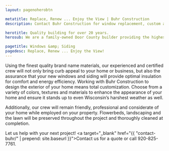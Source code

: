 ```yaml
---
layout: pagenoherobtn

metatitle: Replace, Renew ... Enjoy the View | Buhr Construction
description: Contact Buhr Construction for window replacement, custom and Certainteed siding, brand name Marvin and Integrity windows in Green Bay, Door County and Kewaunee.

herotitle: Quality building for over 20 years.
herosub: We are a family-owned Door County builder providing the highest quality in full-service construction, remodeling, custom woodwork and roofing.

pagetitle: Windows &amp; Siding
pagedesc: Replace, Renew ... Enjoy the View!
---
```


Using the finest quality brand name materials, our experienced and certified crew will not only bring curb appeal to your home or business, but also the assurance that your new windows and siding will provide optimal insulation for comfort and energy efficiency. Working with Buhr Construction to design the exterior of your home means total customization. Choose from a variety of colors, textures and materials to enhance the appearance of your home and ensure it stands up to even Wisconsin’s harshest weather as well.

Additionally, our crew will remain friendly, professional and considerate of your home while employed on your property. Flowerbeds, landscaping and the lawn will be preserved throughout the project and thoroughly cleaned at completion. 


Let us help with your next project! <a target="_blank" href="{{ "contact-buhr/" | prepend: site.baseurl }}">Contact us for a quote</a> or call 920-825-7761.